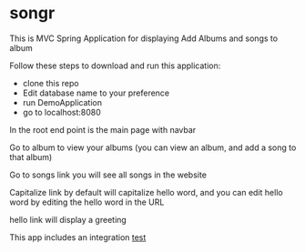 # songr

This is MVC Spring Application for displaying Add Albums and songs to album

Follow these steps to download and run this application:
- clone this repo
- Edit database name to your preference 
- run DemoApplication
- go to localhost:8080

In the root end point is the main page with navbar 

Go to album to view your albums (you can view an album, and add a song to that album)

Go to songs link you will see all songs in the website

Capitalize link by default will capitalize hello word, and you can edit hello word by editing the hello word in the URL

hello link will display a greeting

This app includes an integration [test](./src/test/java/com/example/demo/DemoApplicationTests.java)






